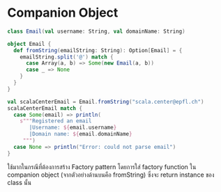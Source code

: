 # Companion Object

```scala
class Email(val username: String, val domainName: String)

object Email {
  def fromString(emailString: String): Option[Email] = {
    emailString.split('@') match {
      case Array(a, b) => Some(new Email(a, b))
      case _ => None
    }
  }
}

val scalaCenterEmail = Email.fromString("scala.center@epfl.ch")
scalaCenterEmail match {
  case Some(email) => println(
    s"""Registered an email
       |Username: ${email.username}
       |Domain name: ${email.domainName}
     """)
  case None => println("Error: could not parse email")
}
```

ใช้มากในกรณีที่ต้องการสร้าง Factory pattern โดยการใส่ factory function ใน companion object \(จากตัวอย่างด้านบนคือ fromString\) ซึ่งจะ return instance ของ class นั้น

